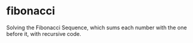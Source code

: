 # fibonacci
Solving the Fibonacci Sequence, which sums each number with the one before it, with recursive code.
